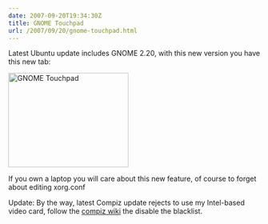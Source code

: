 ```yaml
---
date: 2007-09-20T19:34:30Z
title: GNOME Touchpad
url: /2007/09/20/gnome-touchpad.html
---
```


<p>Latest Ubuntu update includes GNOME 2.20, with this new version you have this new tab:</p>
<p><a href="http://www.flickr.com/photos/mariocarrion/1414604905/" title="Photo Sharing"><img src="http://farm2.static.flickr.com/1419/1414604905_0ebefaac03_m.jpg" width="240" height="189" alt="GNOME Touchpad" /></a></p>
<p>If you own a laptop you will care about this new feature,  of course to forget about editing xorg.conf</p>
<p>Update: By the way, latest Compiz update rejects to use my Intel-based video card, follow the <a href="http://wiki.compiz-fusion.org/Hardware/Blacklist">compiz wiki</a> the disable the blacklist.</p>
